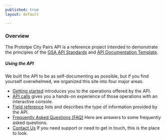 ```yaml
---
published: true
layout: default

---
```

### Overview 

The Prototpe City Pairs API is a reference project intended to demonstrate the principles of the [GSA API Standards](https://github.com/GSA/api-standards/blob/converting-gsa-standards/README.md) and [API Documentation Template](https://github.com/GSA/api-documentation-template).

##### Using the API
We built the API to be as self-documenting as possible, but if you find yourself overwhelmed, we organized this site into four major areas.

- [Getting started](getting_started.html) introduces you to the operations offered by the API.
- [API calls](console/) gives you a hands-on experience of those operations with an interactive console.
- [Field reference](fields.html) lists and describes the type of information provided by the API.
- [Frequently Asked Questions (FAQ)](FAQ.html) Here are answers to some frequently asked questions.
- [Contact Us](contact_us.html) If you need support or need to get in touch, this is the place to look.


<body id="overview"></body>
